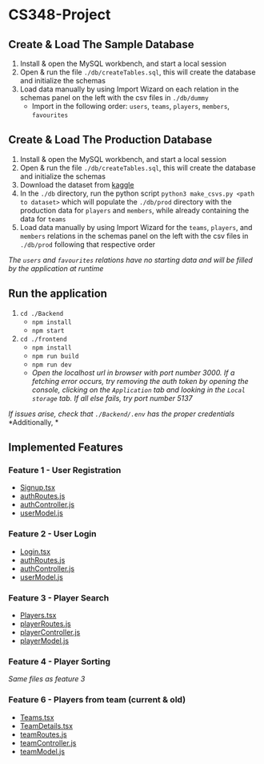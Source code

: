 # CS348-Project
## Create & Load The Sample Database
1. Install & open the MySQL workbench, and start a local session
2. Open & run the file `./db/createTables.sql`, this will create the database and initialize the schemas
3. Load data manually by using Import Wizard on each relation in the schemas panel on the left with the csv files in `./db/dummy`
   - Import in the following order: `users`, `teams`, `players`, `members`, `favourites`

## Create & Load The Production Database
1. Install & open the MySQL workbench, and start a local session
2. Open & run the file `./db/createTables.sql`, this will create the database and initialize the schemas
3. Download the dataset from [kaggle](https://www.kaggle.com/code/isaienkov/basketball-players-stats-extended-analysis/input) 
4. In the `./db` directory, run the python script `python3 make_csvs.py <path to dataset>` which will populate the `./db/prod` directory with the production data for `players` and `members`, while already containing the data for `teams`
5. Load data manually by using Import Wizard for the `teams`, `players`, and `members` relations in the schemas panel on the left with the csv files in `./db/prod` following that respective order

*The `users` and `favourites` relations have no starting data and will be filled by the application at runtime*

## Run the application 
1. `cd ./Backend`
   - `npm install`
   - `npm start`
2. `cd ./frontend`
   - `npm install`
   - `npm run build`
   - `npm run dev`
   - *Open the localhost url in browser with port number 3000. If a fetching error occurs, try removing the auth token by opening the console, clicking on the `Application` tab and looking in the `Local storage` tab. If all else fails, try port number 5137*

*If issues arise, check that `./Backend/.env` has the proper credentials*
*Additionally, *

## Implemented Features
### Feature 1 -  User Registration
- [Signup.tsx](./frontend/src/pages/Signup.tsx)
- [authRoutes.js](./Backend/routes/authRoutes.js)
- [authController.js](./Backend/controllers/authController.js)
- [userModel.js](./Backend/models/userModel.js)

### Feature 2 - User Login
- [Login.tsx](./frontend/src/pages/Login.tsx)
- [authRoutes.js](./Backend/routes/authRoutes.js)
- [authController.js](./Backend/controllers/authController.js)
- [userModel.js](./Backend/models/userModel.js)

### Feature 3 - Player Search
- [Players.tsx](./frontend/src/pages/Players.tsx)
- [playerRoutes.js](./Backend/routes/playerRoutes.js)
- [playerController.js](./Backend/controllers/playerController.js)
- [playerModel.js](./Backend/models/playerModel.js)

### Feature 4 - Player Sorting
*Same files as feature 3*

### Feature 6 - Players from team (current & old)
- [Teams.tsx](./frontend/src/pages/Teams.tsx)
- [TeamDetails.tsx](./frontend/src/pages/TeamDetails.tsx)
- [teamRoutes.js](./Backend/routes/teamRoutes.js)
- [teamController.js](./Backend/controllers/teamController.js)
- [teamModel.js](./Backend/models/teamModel.js)
